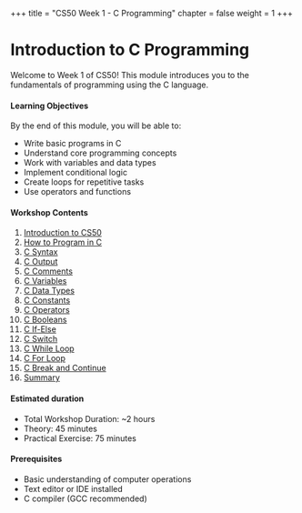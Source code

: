 +++
title = "CS50 Week 1 - C Programming"
chapter = false
weight = 1
+++

# Introduction to C Programming

Welcome to Week 1 of CS50! This module introduces you to the fundamentals of programming using the C language.

#### Learning Objectives

By the end of this module, you will be able to:

* Write basic programs in C
* Understand core programming concepts
* Work with variables and data types
* Implement conditional logic
* Create loops for repetitive tasks
* Use operators and functions

#### Workshop Contents

1. [Introduction to CS50](1-introduction)
2. [How to Program in C](2-how-to-program-in-c)
3. [C Syntax](3-c-syntax)
4. [C Output](4-c-output)
5. [C Comments](5-c-comments)
6. [C Variables](6-c-variables)
7. [C Data Types](7-c-data-types)
8. [C Constants](8-c-constants)
9. [C Operators](9-c-operators)
10. [C Booleans](10-c-booleans)
11. [C If-Else](11-c-if-else)
12. [C Switch](12-c-switch)
13. [C While Loop](13-c-while-loop)
14. [C For Loop](14-c-for-loop)
15. [C Break and Continue](15-c-break-and-continue)
16. [Summary](16-summary)


#### Estimated duration

* Total Workshop Duration: ~2 hours
* Theory: 45 minutes
* Practical Exercise: 75 minutes

#### Prerequisites

- Basic understanding of computer operations
- Text editor or IDE installed
- C compiler (GCC recommended)
